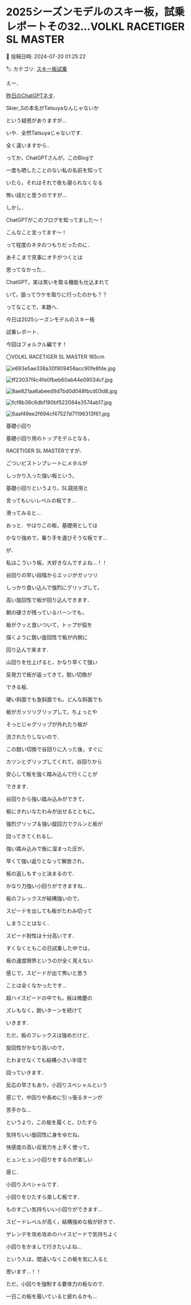 # 2025シーズンモデルのスキー板，試乗レポートその32…VOLKL RACETIGER SL MASTER

📅 投稿日時: 2024-07-20 01:25:22

🏷️ カテゴリ: [スキー板試乗](c0bd8048615710cee890e403a36cc9a2b.md)

えー．


[昨日のChatGPTネタ](e72bdf04a8fb4ea7570c1d8fc5e4c4c1e.md)．


Skier_Sの本名がTatsuyaなんじゃないか


という疑惑がありますが…


いや．全然Tatsuyaじゃないです．


全く違いますから．





ってか，ChatGPTさんが，このBlogで


一度も晒したことのない私の名前を知って


いたら，それはそれで夜も寝られなくなる


怖い話だと思うのですが…





しかし．


ChatGPTがこのブログを知ってました～！


こんなこと言ってます～！


って程度のネタのつもりだったのに．


あそこまで見事にオチがつくとは


思ってなかった…


ChatGPT，実は笑いを取る機能も仕込まれて


いて，狙ってウケを取りに行ったのかも？？





ってなことで，本題へ．


今日は2025シーズンモデルのスキー板


試乗レポート．


今回はフォルクル編です！[]()








〇VOLKL RACETIGER  SL MASTER 165cm 







![e693e5ae338a30f809456acc90fe8fde.jpg](images/e693e5ae338a30f809456acc90fe8fde.jpg)









![ff23037f4c4fe0fbeb60ab44e09034cf.jpg](images/ff23037f4c4fe0fbeb60ab44e09034cf.jpg)









![8ae821aa6abeed9d7bd0d048fbcd03d8.jpg](images/8ae821aa6abeed9d7bd0d048fbcd03d8.jpg)









![fcf8b39c6dbf180bf522084e3574ab17.jpg](images/fcf8b39c6dbf180bf522084e3574ab17.jpg)









![6aaf49ee2f694cf47527d71196313f61.jpg](images/6aaf49ee2f694cf47527d71196313f61.jpg)







基礎小回り





基礎小回り用のトップモデルとなる，


RACETIGER SL MASTERですが．


ごついピストンプレートにメタルが


しっかり入った強い板という，


基礎小回りというより，SL競技用と


言ってもいいレベルの板です…





滑ってみると…


おっと．やはりこの板，基礎用としては


かなり強めで，乗り手を選びそうな板です…


が．


私はこういう板，大好きなんですよね…！！





谷回りの早い段階からエッジがガッツリ


しっかり食い込んで強烈にグリップして，


高い旋回性で板が回り込んできます．





朝の硬さが残っているバーンでも，


板がクッと食いついて，トップが弧を


描くように鋭い旋回性で板が内側に


回り込んで来ます．





山回りを仕上げると，かなり早くて強い


反発力で板が返ってきて，鋭い切換が


できる板．





硬い斜面でも急斜面でも，どんな斜面でも


板がガッツリグリップして，ちょっとや


そっとじゃグリップが外れたり板が


流されたりしないので．


この鋭い切換で谷回りに入った後，すぐに


カツンとグリップしてくれて，谷回りから


安心して板を強く踏み込んで行くことが


できます．





谷回りから強い踏み込みができて，


板にきれいなたわみが出せるとともに，


強烈グリップ＆強い旋回力でクルンと板が


回ってきてくれるし．


強い踏み込みで板に溜まった圧が，


早くて強い返りとなって解放され，


板の返しもすっと決まるので．


かなり力強い小回りができますね…





板のフレックスが結構強いので，


スピードを出しても板がたわみ切って


しまうことはなく．


スピード耐性は十分高いです．


すくなくともこの日試乗した中では，


板の速度限界というのが全く見えない


感じで，スピードが出て怖いと思う


ことは全くなかったです…


超ハイスピードの中でも，板は微塵の


ズレもなく，鋭いターンを続けて


いきます．





ただ，板のフレックスは強めだけど．


旋回性がかなり高いので，


たわませなくても結構小さい半径で


回っていきます．


反応の早さもあり，小回りスペシャルという


感じで，中回りや長めに引っ張るターンが


苦手かな…





というより，この板を履くと，ひたすら


気持ちいい旋回性に身をゆだね，


快感度の高い反発力を上手く使って，


ヒュンヒュン小回りをするのが楽しい


感じ．


小回りスペシャルです．


小回りをひたすら楽しむ板です．


ものすごい気持ちいい小回りができます…





スピードレベルが高く，結構強めな板が好きで．


ゲレンデを攻め攻めのハイスピードで気持ちよく


小回りをかまして行きたいよね…


という人は，間違いなくこの板を気に入ると


思います…！！





ただ，小回りを強制する要体力の板なので．


一日この板を履いていると疲れるかも…
